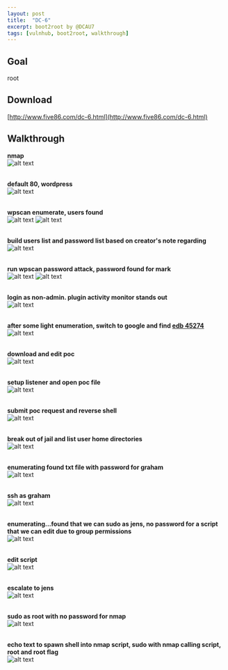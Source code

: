 ```yaml
---
layout: post
title:  "DC-6"
excerpt: boot2root by @DCAU7
tags: [vulnhub, boot2root, walkthrough]
---
```


## Goal #
root

## Download #
[http://www.five86.com/dc-6.html](http://www.five86.com/dc-6.html)

## Walkthrough #

**nmap**
<br>![alt text](../vulnhub/DC-6/nmap.png)
<br><br>

**default 80, wordpress**
<br>![alt text](../vulnhub/DC-6/default80.png)
<br><br>

**wpscan enumerate, users found**
<br>![alt text](../vulnhub/DC-6/wpscan_enum1.png)
![alt text](../vulnhub/DC-6/wpscan_enum2.png)
<br><br>

**build users list and password list based on creator's note regarding**
<br>![alt text](../vulnhub/DC-6/buildlists.png)
<br><br>

**run wpscan password attack, password found for mark**
<br>![alt text](../vulnhub/DC-6/wpscan_attack1.png)
![alt text](../vulnhub/DC-6/wpscan_attack2.png)
<br><br>

**login as non-admin.  plugin activity monitor stands out**
<br>![alt text](../vulnhub/DC-6/login_monitor.png)
<br><br>

**after some light enumeration, switch to google and find [edb 45274](https://www.exploit-db.com/exploits/45274)**
<br>![alt text](../vulnhub/DC-6/edb45274.png)
<br><br>

**download and edit poc**
<br>![alt text](../vulnhub/DC-6/poc.png)
<br><br>

**setup listener and open poc file**
<br>![alt text](../vulnhub/DC-6/poc_listener.png)
<br><br>

**submit poc request and reverse shell**
<br>![alt text](../vulnhub/DC-6/reverseshell.png)
<br><br>

**break out of jail and list user home directories**
<br>![alt text](../vulnhub/DC-6/jailbreak_home.png)
<br><br>

**enumerating found txt file with password for graham**
<br>![alt text](../vulnhub/DC-6/markstuff.png)
<br><br>

**ssh as graham**
<br>![alt text](../vulnhub/DC-6/grahamssh.png)
<br><br>

**enumerating...found that we can sudo as jens, no password for a script that we can edit due to group permissions**
<br>![alt text](../vulnhub/DC-6/backups.png)
<br><br>

**edit script**
<br>![alt text](../vulnhub/DC-6/updatebackups.png)
<br><br>

**escalate to jens**
<br>![alt text](../vulnhub/DC-6/jens.png)
<br><br>

**sudo as root with no password for nmap**
<br>![alt text](../vulnhub/DC-6/sudojens.png)
<br><br>

**echo text to spawn shell into nmap script, sudo with nmap calling script, root and root flag**
<br>![alt text](../vulnhub/DC-6/rootflag.png)
<br><br>
